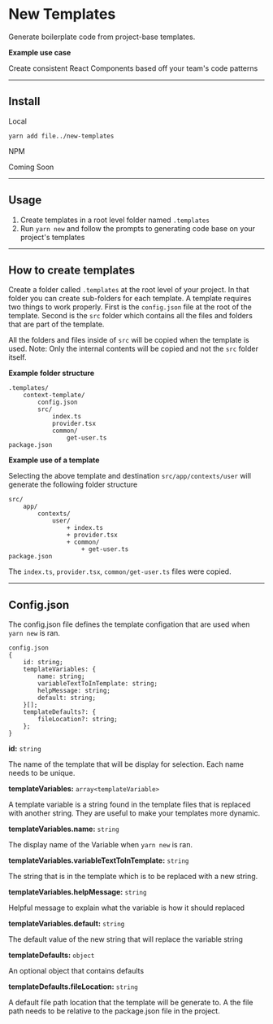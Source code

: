# New Templates
Generate boilerplate code from project-base templates.

**Example use case**

Create consistent React Components based off your team's code patterns

---

## Install

Local

`yarn add file../new-templates`

NPM

Coming Soon

---

## Usage

1. Create templates in a root level folder named `.templates`
2. Run `yarn new` and follow the prompts to generating code base on your project's templates

---

## How to create templates
Create a folder called `.templates` at the root level of your project. In that folder you can create sub-folders for each template. A template requires two things to work properly. First is the `config.json` file at the root of the template. Second is the `src` folder which contains all the files and folders that are part of the template. 

All the folders and files inside of `src` will be copied when the template is used. Note: Only the internal contents will be copied and not the `src` folder itself.

**Example folder structure**

```
.templates/
    context-template/
        config.json
        src/
            index.ts
            provider.tsx
            common/
                get-user.ts
package.json
```

**Example use of a template**

Selecting the above template and destination `src/app/contexts/user` will generate the following folder structure

```
src/
    app/
        contexts/
            user/
                + index.ts
                + provider.tsx
                + common/
                    + get-user.ts
package.json
```

The `index.ts`, `provider.tsx`, `common/get-user.ts` files were copied.

---

## Config.json
The config.json file defines the template configation that are used when `yarn new` is ran. 
```
config.json
{
    id: string;
    templateVariables: {
        name: string;
        variableTextToInTemplate: string;
        helpMessage: string;
        default: string;
    }[];
    templateDefaults?: {
        fileLocation?: string;
    };
}
```
**id:** `string`

The name of the template that will be display for selection. Each name needs to be unique.

**templateVariables:** `array<templateVariable>`

A template variable is a string found in the template files that is replaced with another string. They are useful to make your templates more dynamic. 

**templateVariables.name:** `string`

The display name of the Variable when `yarn new` is ran. 

**templateVariables.variableTextToInTemplate:** `string`

The string that is in the template which is to be replaced with a new string.

**templateVariables.helpMessage:** `string`

Helpful message to explain what the variable is how it should replaced

**templateVariables.default:** `string`

The default value of the new string that will replace the variable string


**templateDefaults:** `object`

An optional object that contains defaults

**templateDefaults.fileLocation:** `string`

A default file path location that the template will be generate to. A the file path needs to be relative to the package.json file in the project.
